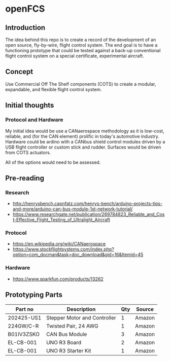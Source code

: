 # openFCS

## Introduction

The idea behind this repo is to create a record of the development of an open source, fly-by-wire, flight control system.  The end goal is to have a functioning prototype that could be tested against a back-up conventional flight control system on a special certificate, experimental aircraft.

## Concept

Use Commercial Off The Shelf components (COTS) to create a modular, expandable, and flexible flight control system.

## Initial thoughts

### Protocol and Hardware

My initial idea would be use a CANaerospace methodology as it is low-cost, reliable, and (for the CAN element) prolific in today's automotive industry.  Hardware could be ardino with a CANbus shield control modules driven by a USB flight controller or custom stick and rudder.  Surfaces would be driven from COTS actuators.

All of the options would need to be assessed.

## Pre-reading

### Research

- http://henrysbench.capnfatz.com/henrys-bench/arduino-projects-tips-and-more/arduino-can-bus-module-1st-network-tutorial/
- https://www.researchgate.net/publication/269784823_Reliable_and_Cost-Effective_Flight_Testing_of_Ultralight_Aircraft

### Protocol

- https://en.wikipedia.org/wiki/CANaerospace
- https://www.stockflightsystems.com/index.php?option=com_docman&task=doc_download&gid=16&Itemid=45

### Hardware

- https://www.sparkfun.com/products/13262

## Prototyping Parts

| Part no    | Description                  | Qty      | Source    |
| ---------- | ---------------------------- | -------- | --------- |
| 202425-US1 | Stepper Motor and Controller | 1        | Amazon    |
| 224GW/C-R  | Twisted Pair, 24 AWG         | 1        | Amazon    |
| B01IV3ZSKO | CAN Bus Module               | 3        | Amazon    |
| EL-CB-001  | UNO R3 Board                 | 2        | Amazon    |
| EL-CB-001  | UNO R3 Starter Kit           | 1        | Amazon    |
